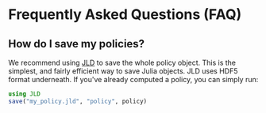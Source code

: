 # Frequently Asked Questions (FAQ)

## How do I save my policies?

We recommend using [JLD](https://github.com/JuliaIO/JLD.jl) to save the whole policy object. This is the simplest, and
fairly efficient way to save Julia objects. JLD uses HDF5 format underneath. If you've already computed a policy, you
can simply run:

```julia
using JLD
save("my_policy.jld", "policy", policy) 
```
